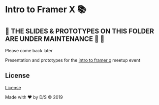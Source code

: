 # Intro to Framer X 📚

## 🚧 THE SLIDES & PROTOTYPES ON THIS FOLDER ARE UNDER MAINTENANCE 🤕 🚧

Please come back later

Presentation and prototypes for the [intro to framer x](https://www.meetup.com/Brussels-FramerX/events/259701919/) meetup event

## License

[License](./LICENSE)


Made with ❤️ by D/S &copy; 2019
